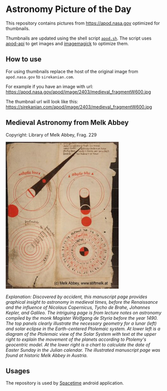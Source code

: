 # Astronomy Picture of the Day

This repository contains pictures from https://apod.nasa.gov optimized for thumbnails.

Thumbnails are updated using the shell script [`apod.sh`](apod.sh). The script
uses [apod-api](https://github.com/nasa/apod-api) to get images and [imagemagick](https://imagemagick.org) to
optimize them.

## How to use

For using thumbnails replace the host of the original image from `apod.nasa.gov` to `sirekanian.com`.

For example if you have an image with url:<br>
https://apod.nasa.gov/apod/image/2403/medieval_fragmentW600.jpg

The thumbnail url will look like this:<br>
https://sirekanian.com/apod/image/2403/medieval_fragmentW600.jpg

## Medieval Astronomy from Melk Abbey

Copyright: Library of Melk Abbey, Frag. 229

[![the picture of the day][1]][2]

_Explanation: Discovered by accident, this manuscript page provides graphical insight to astronomy in medieval times, before the Renaissance and the influence of Nicolaus Copernicus, Tycho de Brahe, Johannes Kepler, and Galileo. The intriguing page is from lecture notes on astronomy compiled by the monk Magister Wolfgang de Styria before the year 1490. The top panels clearly illustrate the necessary geometry for a lunar (left) and solar eclipse in the Earth-centered Ptolemaic system. At lower left is a diagram of the Ptolemaic view of the Solar System with text at the upper right to explain the movement of the planets according to Ptolemy's geocentric model. At the lower right is a chart to calculate the date of Easter Sunday in the Julian calendar. The illustrated manuscript page was found at historic Melk Abbey in Austria._

## Usages

The repository is used by [Spacetime][3] android application.

[1]: image/2403/medieval_fragmentW600.jpg

[2]: https://apod.nasa.gov/apod/image/2403/medieval_fragmentW600.jpg

[3]: https://github.com/sirekanian/spacetime
